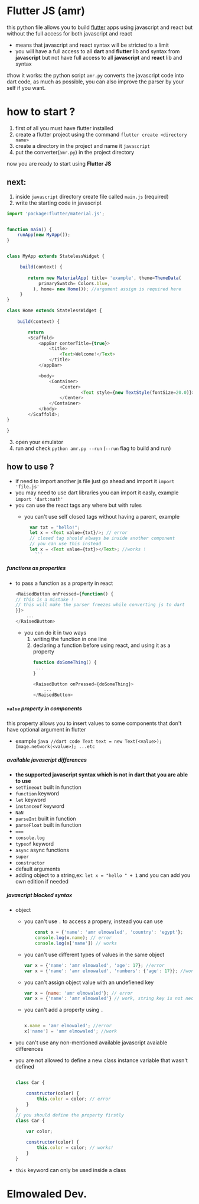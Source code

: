 # Flutter JS (amr)
this python file allows you to build [flutter](https://flutter.io/) apps
using javascript and react but without the full access for both javascript and react
- means that javascript and react syntax will be stricted to a limit
- you will have a full access to all **dart** and **flutter** lib and syntax from **javascript** but not have full access to all **javascript** and **react** lib and syntax

#how it works:
the python script `amr.py` converts the javascript code into dart code, as much as possible, you can also improve the parser by your self if you want.

# how to start ?
1. first of all you must have flutter installed
2. create a flutter project using the command `flutter create <directory name>`
3. create a directory in the project and name it `javascript`
4. put the converter(`amr.py`) in the project directory

now you are ready to start using **Flutter JS**

## next:
1. inside `javascript` directory create file called `main.js` (required)
2. write the starting code in javascript
```javascript
import 'package:flutter/material.js';


function main() {
    runApp(new MyApp());
}


class MyApp extends StatelessWidget {

     build(context) {
         
        return new MaterialApp( title= 'example', theme=ThemeData(
            primarySwatch= Colors.blue,
          ), home= new Home()); //argument assign is required here
     }
}

class Home extends StatelessWidget {
    
    build(context) {

        return 
        <Scaffold>
            <appBar centerTitle={true}>
                <title>
                    <Text>Welcome!</Text>
                </title>
            </appBar>

            <body>
                <Container>
                    <Center>
                            <Text style={new TextStyle(fontSize=20.0)}>hello world!</Text>
                    </Center>
                </Container>
            </body>
        </Scaffold>;
}

}
```
3. open your emulator
4. run and check `python amr.py --run` (`--run` flag to build and run)

## how to use ?
* if need to import another js file just go ahead and import it `import 'file.js'`
* you may need to use dart libraries you can import it easly, example `import 'dart:math'`
* you can use the react tags any where but with rules
   * you can't use self closed tags without having a parent, example
          
	  ```javascript
		var txt = "hello!";
		let x = <Text value={txt}/>; // error
		// closed tag should always be inside another component
		// you can use this instead
		let x = <Text value={txt}></Text>; //works !   
          ```
##### functions as properties
* to pass a function as a property in react
	```javascript
	<RaisedButton onPressed={function() {
	// this is a mistake !
	// this will make the parser freezes while converting js to dart
	}}>
		...
	</RaisedButton>
	
	```
	* you can do it in two ways
		1. writing the function in one line
		2. declaring a function before using react, and using it as a property
			```javascript
			function doSomeThing() {
			 ...
			}
			
			<RaisedButton onPressed={doSomeThing}>
				...
			</RaisedButton>
			
			```

##### `value` property in components
this property allows you to insert values to some components that don't have optional argument in flutter
* example
		```java
			//dart code
			Text text = new Text(<value>);
			Image.network(<value>);
			...etc
          	```

##### available javascript differences
* **the supported javascript syntax which is not in dart that you are able to use**
* `setTimeout` built in function
* `function` keyword
* `let` keyword
* `instanceof` keyword
* `NaN`
* `parseInt` built in function
* `parseFloat` built in function
* `===`
* `console.log`
* `typeof` keyword
* `async` async functions
* `super`
* `constructor`
* default arguments
* adding object to a string,ex: `let x = "hello " + 1`
and you can add you own edition if needed

##### javascript blocked syntax

* object
    * you can't use `.` to access a propery, instead you can use
        ```javascript
            const x = {'name': 'amr elmowaled', 'country': 'egypt'};
            console.log(x.name); // error
            console.log(x['name']) // works
        ```
    * you can't use different types of values in the same object
        ```javascript
        var x = {'name': 'amr elmowaled', 'age': 17}; //error
        var x = {'name': 'amr elmowaled', 'numbers': {'age': 17}}; //works
        ```
    * you can't assign object value with an undefiened key
        ```javascript
        var x = {name: 'amr elmowaled'}; // error
        var x = {'name': 'amr elmowaled'} // work, string key is not neccessary you can use any other types
        ```
    * you can't add a property using `.`
        ```javascript

        x.name = 'amr elmowaled'; //error
        x['name'] = 'amr elmowaled'; //work
        ```

* you can't use any non-mentioned available javascript avaiable differences

* you are not allowed to define a new class instance variable that wasn't defined
    ```javascript

    class Car {

        constructor(color) {
            this.color = color; // error
        }
    }
    // you should define the property firstly
    class Car {

        var color;

        constructor(color) {
            this.color = color; // works!
        }
    }
    ```


* `this` keyword can only be used inside a class

# **Elmowaled Dev.**
